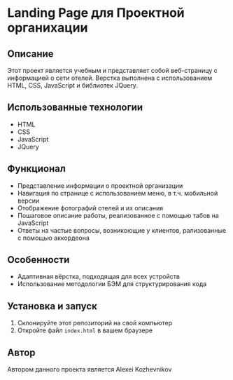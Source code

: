 
# Landing Page для Проектной органихации

## Описание
Этот проект является учебным и представляет собой веб-страницу с информацией о сети отелей. Верстка выполнена с использованием HTML, CSS, JavaScript и библиотек JQuery.

## Использованные технологии
- HTML
- CSS
- JavaScript
- JQuery

## Функционал
- Представление информации о проектной организации
- Навигация по странице с использованием меню, в т.ч. мобильной версии
- Отображение фотографий отелей и их описания
- Пошаговое описание работы, реализованное с помощью табов на JavaScript
- Ответы на частые вопросы, возникоющие у клиентов, рализованные с помощью аккордеона

## Особенности

- Адаптивная вёрстка, подходящая для всех устройств
- Использование методологии БЭМ для структурирования кода

## Установка и запуск
1. Склонируйте этот репозиторий на свой компьютер
2. Откройте файл `index.html` в вашем браузере


## Автор
Автором данного проекта является Alexei Kozhevnikov
